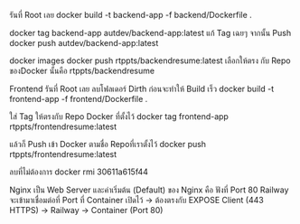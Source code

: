 รันที่ Root เลย
docker build -t backend-app -f backend/Dockerfile .




docker tag backend-app autdev/backend-app:latest    แก้ Tag เฉยๆ
จากนั้น Push
docker push autdev/backend-app:latest

docker images
docker push rtppts/backendresume:latest   เลือกให้ตรง กับ Repo  ของDocker นั้นคือ rtppts/backendresume




Frontend
รันที่ Root เลย   ลบโฟลเดอร์ Dirth ก่อนจะทำให้ Build เร็ว
docker build -t frontend-app -f frontend/Dockerfile .

ใส่ Tag ให้ตรงกับ Repo Docker ที่ตั้งไว้
docker tag frontend-app rtppts/frontendresume:latest

แล้วก็ Push เข้า Docker ตามชื่อ Repoที่เราตั้งไว้
docker push rtppts/frontendresume:latest

ลบที่ไม่ต้องการ 
docker rmi 30611a615f44


Nginx เป็น Web Server และค่าเริ่มต้น (Default) ของ Nginx คือ ฟังที่ Port 80
Railway จะเข้ามาเชื่อมต่อที่ Port ที่ Container เปิดไว้ → ต้องตรงกับ EXPOSE
Client (443 HTTPS) → Railway → Container (Port 80)

